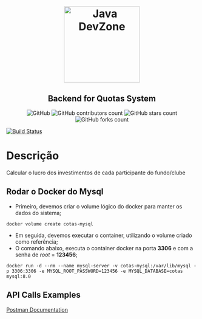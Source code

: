 <h1 align="center">
    <img alt="Java DevZone" src="https://images-ext-1.discordapp.net/external/aPHCjuIeNxdUR5iRYu63gLvZYwx7acahDQrLNJt8JZc/https/static-cdn.jtvnw.net/jtv_user_pictures/8788e662-173a-4de6-b4fd-5cc534361c4d-profile_image-300x300.png" width="200px" />
</h1>

<h2 align="center">
    Backend for Quotas System
</h2>

<!--- Melhore ou adicione mais pelo link https://shields.io --->
<p align="center">
<img alt="GitHub " src="https://img.shields.io/github/license/Java-DevZone/cotas-backend?color=d42a2a&style=for-the-badge">

<img alt="GitHub contributors count" src="https://img.shields.io/github/contributors/Java-DevZone/cotas-backend?style=for-the-badge&color=d42a2a">

<img alt="GitHub stars count" src="https://img.shields.io/github/stars/Java-DevZone/cotas-backend?style=for-the-badge&color=d42a2a">

<img alt="GitHub forks count" src="https://img.shields.io/github/forks/Java-DevZone/cotas-backend?style=for-the-badge&color=d42a2a">

[![Build Status](https://travis-ci.org/Java-DevZone/cotas-backend.svg?branch=master)](https://travis-ci.org/Java-DevZone/cotas-backend)

</p>

# Descrição
Calcular o lucro dos investimentos de cada participante do fundo/clube

## Rodar o Docker do Mysql

* Primeiro, devemos criar o volume lógico do docker para manter os dados do sistema;

```
docker volume create cotas-mysql
```

* Em seguida, devemos executar o container, utilizando o volume criado como referência;
* O comando abaixo, executa o container docker na porta **3306** e com a senha de *root* = **123456**;

```
docker run -d --rm --name mysql-server -v cotas-mysql:/var/lib/mysql -p 3306:3306 -e MYSQL_ROOT_PASSWORD=123456 -e MYSQL_DATABASE=cotas mysql:8.0
```

## API Calls Examples

[Postman Documentation](https://documenter.getpostman.com/view/984544/SWTG6bCs)

